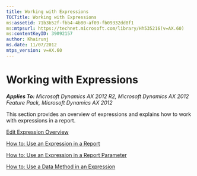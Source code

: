 ```yaml
---
title: Working with Expressions
TOCTitle: Working with Expressions
ms:assetid: 71b3b52f-fbb4-4b80-af09-fb09332dd8f1
ms:mtpsurl: https://technet.microsoft.com/library/Hh535216(v=AX.60)
ms:contentKeyID: 39092157
author: Khairunj
ms.date: 11/07/2012
mtps_version: v=AX.60
---
```


# Working with Expressions 


_**Applies To:** Microsoft Dynamics AX 2012 R2, Microsoft Dynamics AX 2012 Feature Pack, Microsoft Dynamics AX 2012_

This section provides an overview of expressions and explains how to work with expressions in a report.

[Edit Expression Overview](edit-expression-overview.md)

[How to: Use an Expression in a Report](how-to-use-an-expression-in-a-report.md)

[How to: Use an Expression in a Report Parameter](how-to-use-an-expression-in-a-report-parameter.md)

[How to: Use a Data Method in an Expression](how-to-use-a-data-method-in-an-expression.md)

